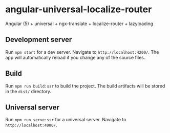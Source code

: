 # angular-universal-localize-router

Angular (5) + universal + ngx-translate + localize-router + lazyloading

## Development server

Run `npm start` for a dev server. Navigate to `http://localhost:4200/`. The app will automatically reload if you change any of the source files.

## Build

Run `npm run build:ssr` to build the project. The build artifacts will be stored in the `dist/` directory.

## Universal server

Run `npm run serve:ssr` for a universal server. Navigate to `http://localhost:4000/`.
